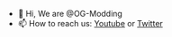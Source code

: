 - 👋 Hi, We are @OG-Modding
- 📫 How to reach us: [Youtube](https://www.youtube.com/channel/UCw1lPEXHFH_t9T3PPhm2okw) or [Twitter](https://twitter.com/ModdingOg)

<!---
OG-Modding/OG-Modding is a ✨ special ✨ repository because its `README.md` (this file) appears on your GitHub profile.
You can click the Preview link to take a look at your changes.
--->
